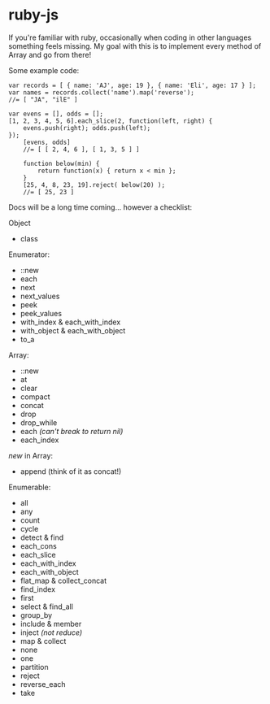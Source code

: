 # ruby-js

If you're familiar with ruby, occasionally when coding in other languages something feels missing. My goal with this is to implement every method of Array and go from there!

Some example code:

    var records = [ { name: 'AJ', age: 19 }, { name: 'Eli', age: 17 } ];
    var names = records.collect('name').map('reverse');
    //= [ "JA", "ilE" ]

    var evens = [], odds = [];
    [1, 2, 3, 4, 5, 6].each_slice(2, function(left, right) {
	    evens.push(right); odds.push(left);
    });
		[evens, odds]
		//= [ [ 2, 4, 6 ], [ 1, 3, 5 ] ]
		
		function below(min) {
			return function(x) { return x < min };
		}
		[25, 4, 8, 23, 19].reject( below(20) );
		//= [ 25, 23 ]

Docs will be a long time coming... however a checklist:

Object
- class

Enumerator:
- ::new
- each
- next
- next_values
- peek
- peek_values
- with_index & each\_with\_index
- with_object & each\_with\_object
- to_a

Array:
- ::new
- at
- clear
- compact
- concat
- drop
- drop_while
- each _(can't break to return nil)_
- each_index

*new* in Array:
- append (think of it as concat!)

Enumerable:
- all
- any
- count
- cycle
- detect & find
- each_cons
- each_slice
- each_with\_index
- each_with\_object
- flat_map & collect\_concat
- find_index
- first
- select & find_all
- group_by
- include & member
- inject _(not reduce)_
- map & collect
- none
- one
- partition
- reject
- reverse_each
- take




